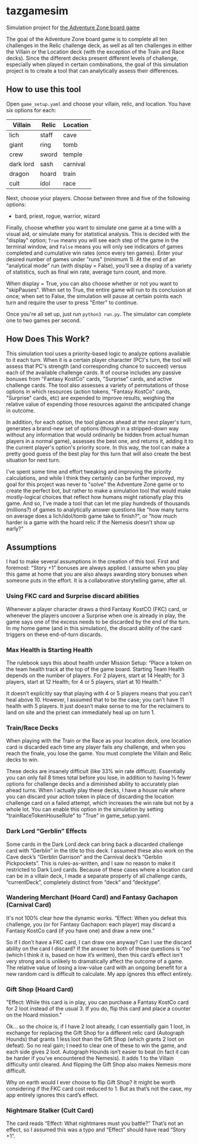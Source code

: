 # tazgamesim
Simulation project for [the Adventure Zone board game](https://www.twogetherstudios.com/products/the-adventure-zone-bureau-of-balance-game-us-canada)

The goal of the Adventure Zone board game is to complete all ten challenges in the Relic challenge deck, as well as all ten challenges in either the Villain or the Location deck (with the exception of the Train and Race decks). Since the different decks present different levels of challenge, especially when played in certain combinations, the goal of this simulation project is to create a tool that can analytically assess their differences.

## How to use this tool

Open `game_setup.yaml` and choose your villain, relic, and location. You have six options for each:

| Villain   | Relic | Location |
| --------- | ----- | -------- |
| lich      | staff | cave     |
| giant     | ring  | tomb     |
| crew      | sword | temple   |
| dark lord | sash  | carnival |
| dragon    | hoard | train    |
| cult      | idol  | race     |

Next, choose your players. Choose between three and five of the following options:

* bard, priest, rogue, warrior, wizard

Finally, choose whether you want to simulate one game at a time with a visual aid, or simulate many for statistical analysis. This is decided with the "display" option; `True` means you will see each step of the game in the terminal window, and `False` means you will only see indicators of games completed and cumulative win rates (once every ten games). Enter your desired number of games under "runs" (minimum 1). At the end of an "analytical mode" run (with display = False), you'll see a display of a variety of statistics, such as final win rate, average turn count, and more.

When display = True, you can also choose whether or not you want to "skipPauses". When set to True, the entire game will run to its conclusion at once; when set to False, the simulation will pause at certain points each turn and require the user to press "Enter" to continue.

Once you're all set up, just run `python3 run.py`. The simulator can complete one to two games per second.

## How Does This Work?

This simulation tool uses a priority-based logic to analyze options available to it each turn. When it is a certain player character (PC)'s turn, the tool will assess that PC's strength (and corresponding chance to succeed) versus each of the available challenge cards. It of course includes any passive bonuses from "Fantasy KostCo" cards, "Surprise" cards, and active challenge cards. The tool also assesses a variety of permutations of those options in which resources (action tokens, "Fantasy KostCo" cards, "Surprise" cards, etc) are expended to improve results, weighing the relative value of expending those resources against the anticipated change in outcome.

In addition, for each option, the tool glances ahead at the next player's turn, generates a brand-new set of options (though in a stripped-down way without any information that would ordinarily be hidden from actual human players in a normal game), assesses the best one, and returns it, adding it to the current player's option's priority score. In this way, the tool can make a pretty good guess of the best play for this turn that will also create the best situation for next turn.

I've spent some time and effort tweaking and improving the priority calculations, and while I think they certainly can be further improved, my goal for this project was never to "solve" the Adventure Zone game or to create the perfect bot, but rather to make a simulation tool that would make mostly-logical choices that reflect how humans might rationally play this game. And so, I've made a tool that can let me play hundreds of thousands (millions?) of games to analytically answer questions like "how many turns on average does a lich/idol/tomb game take to finish?", or "how much harder is a game with the hoard relic if the Nemesis doesn't show up early?"

## Assumptions

I had to make several assumptions in the creation of this tool. First and foremost: "Story +1" bonuses are always applied. I assume when you play this game at home that you are also always awarding story bonuses when someone puts in the effort. It is a collaborative storytelling game, after all.

### Using FKC card and Surprise discard abilities
Whenever a player character draws a third Fantasy KostCO (FKC) card, or whenever the players uncover a Surprise when one is already in play, the game says one of the excess needs to be discarded by the end of the turn. In my home game (and in this simulation), the discard ability of the card triggers on these end-of-turn discards.

### Max Health is Starting Health
The rulebook says this about health under Mission Setup: “Place a token on the team health track at the top of the game board. Starting Team Health depends on the number of players. For 2 players, start at 14 Health; for 3 players, start at 12 Health; for 4 or 5 players, start at 10 Health.”

It doesn’t explicitly say that playing with 4 or 5 players means that you can’t heal above 10. However, I assumed that to be the case; you can’t have 11 health with 5 players. It just doesn’t make sense to me for the reclaimers to land on site and the priest can immediately heal up on turn 1.

### Train/Race Decks
When playing with the Train or the Race as your location deck, one location card is discarded each time any player fails any challenge, and when you reach the finale, you lose the game. You must complete the Villain and Relic decks to win.

These decks are insanely difficult (like 33% win rate difficult). Essentially you can only fail 8 times total before you lose, in addition to having ⅓ fewer options for challenge decks and a diminished ability to accurately plan ahead turns. When I actually play these decks, I have a house rule where you can discard your action token in place of discarding the location challenge card on a failed attempt, which increases the win rate but not by a whole lot. You can enable this option in the simulation by setting "trainRaceTokenHouseRule" to "True" in game_setup.yaml.

### Dark Lord “Gerblin” Effects
Some cards in the Dark Lord deck can bring back a discarded challenge card with “Gerblin” in the title to this deck. I assumed these also work on the Cave deck’s “Gerblin Garrison” and the Carnival deck’s “Gerblin Pickpockets”. This is rules-as-written, and I saw no reason to make it restricted to Dark Lord cards. Because of these cases where a location card can be in a villain deck, I made a separate property of all challenge cards, “currentDeck”, completely distinct from “deck” and ”decktype”.

### Wandering Merchant (Hoard Card) and Fantasy Gachapon (Carnival Card)
It's not 100% clear how the dynamic works. “Effect: When you defeat this challenge, you (or for Fantasy Gachapon: each player) may discard a Fantasy KostCo card (if you have one) and draw a new one.”

So if I don’t have a FKC card, I can draw one anyway? Can I use the discard ability on the card I discard? If the answer to both of those questions is “no” (which I think it is, based on how it’s written), then this card’s effect isn't very strong and is unlikely to dramatically affect the outcome of a game. The relative value of losing a low-value card with an ongoing benefit for a new random card is difficult to calculate. My app ignores this effect entirely.

### Gift Shop (Hoard Card)
"Effect: While this card is in play, you can purchase a Fantasy KostCo card for 2 loot instead of the usual 3. If you do, flip this card and place a counter on the Hoard mission."

Ok… so the choice is, if I have 2 loot already, I can essentially gain 1 loot, in exchange for replacing the Gift Shop for a different relic card (Autograph Hounds) that grants 1 less loot than the Gift Shop (which grants 2 loot on defeat). So no real gain; I need to clear one of these to win the game, and each side gives 2 loot. Autograph Hounds isn’t easier to beat (in fact it can be harder if you’ve encountered the Nemesis). It adds 1 to the Villain difficulty until cleared. And flipping the Gift Shop also makes Nemesis more difficult.

Why on earth would I ever choose to flip Gift Shop? It might be worth considering if the FKC card cost reduced to 1. But as that’s not the case, my app entirely ignores this card’s effect.

### Nightmare Stalker (Cult Card)
The card reads “Effect: What nightmares must you battle?” That’s not an effect, so I assumed this was a typo and “Effect” should have read “Story +1”.
